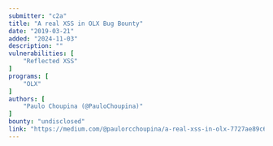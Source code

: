 ```yaml
---
submitter: "c2a"
title: "A real XSS in OLX Bug Bounty"
date: "2019-03-21"
added: "2024-11-03"
description: ""
vulnerabilities: [
    "Reflected XSS"
]
programs: [
    "OLX"
]
authors: [
    "Paulo Choupina (@PauloChoupina)"
]
bounty: "undisclosed"
link: "https://medium.com/@paulorcchoupina/a-real-xss-in-olx-7727ae89c640"
---
```





